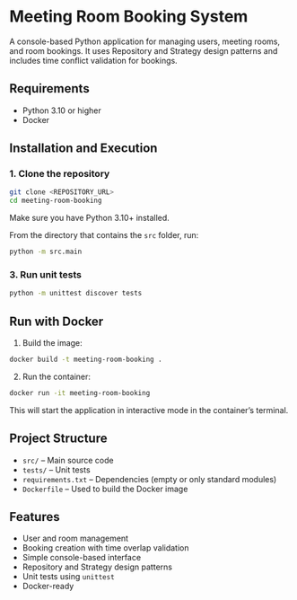 # Meeting Room Booking System

A console-based Python application for managing users, meeting rooms, and room bookings. It uses Repository and Strategy design patterns and includes time conflict validation for bookings.

## Requirements

- Python 3.10 or higher
- Docker

## Installation and Execution

### 1. Clone the repository

```sh
git clone <REPOSITORY_URL>
cd meeting-room-booking
````

Make sure you have Python 3.10+ installed.

From the directory that contains the `src` folder, run:

```sh
python -m src.main
```

### 3. Run unit tests

```sh
python -m unittest discover tests
```

## Run with Docker

1. Build the image:

```sh
docker build -t meeting-room-booking .
```

2. Run the container:

```sh
docker run -it meeting-room-booking
```

This will start the application in interactive mode in the container’s terminal.

## Project Structure

* `src/` – Main source code
* `tests/` – Unit tests
* `requirements.txt` – Dependencies (empty or only standard modules)
* `Dockerfile` – Used to build the Docker image

## Features

* User and room management
* Booking creation with time overlap validation
* Simple console-based interface
* Repository and Strategy design patterns
* Unit tests using `unittest`
* Docker-ready